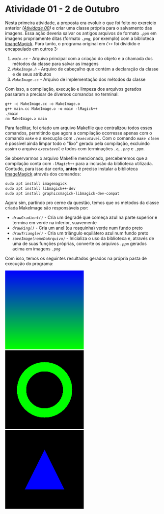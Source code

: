 # Atividade 01 - 2 de Outubro

Nesta primeira atividade, a proposta era evoluir o que foi feito no exercício anterior _([Atividade 00](https://github.com/Arth-Felipe/ComputacaoGrafica/tree/main/Atividade%2000%20-%2002.10))_ e criar uma classe própria para o salvamento das imagens. Essa ação deveria salvar os antigos arquivos de formato _`.ppm`_ em imagens propriamente ditas (formato _`.png`_, por exemplo) com a biblioteca [ImageMagick](https://imagemagick.org/index.php). Para tanto, o programa original em _`C++`_ foi dividido e encapsulado em outros 3:

1. _`main.cc`_ - Arquivo principal com a criação do objeto e a chamada dos métodos da classe para salvar as imagens
2. _`MakeImage.h`_ - Arquivo de cabeçalho que contém a declaração da classe e de seus atributos
3. _`MakeImage.cc`_ - Arquivo de implementação dos métodos da classe

Com isso, a compilação, execução e limpeza dos arquivos gerados passaram a precisar de diversos comandos no terminal:

```
g++ -c MakeImage.cc -o MakeImage.o
g++ main.cc MakeImage.o -o main -lMagick++
./main
rm MakeImage.o main
```

Para facilitar, foi criado um arquivo Makefile que centralizou todos esses comandos, permitindo que agora a compilação ocorresse apenas com o comando _`make`_ e a execução com _`./executavel`_. Com o comando _`make clean`_ é possível ainda limpar todo o "lixo" gerado pela compilação, excluindo assim o arquivo _`executavel`_ e todos com terminações _`.o`_, _`.png`_ e _`.ppm`_.

Se observarmos o arquivo Makefile mencionado, perceberemos que a compilação conta com _`-lMagick++`_ para a inclusão da biblioteca utilizada. Contudo, para isso dar certo, **antes** é preciso instalar a biblioteca [ImageMagick](https://imagemagick.org/index.php) através dos comandos:

```
sudo apt install imagemagick
sudo apt install libmagick++-dev
sudo apt install graphicsmagick-libmagick-dev-compat
```

Agora sim, partindo pro cerne da questão, temos que os métodos da classe criada MakeImage são responsáveis por:

- _`drawGradient()`_ - Cria um degradê que começa azul na parte superior e termina em verde na inferior, suavemente
- _`drawRing()`_ - Cria um anel (ou rosquinha) verde num fundo preto
- _`drawTriangle()`_ - Cria um triângulo equilátero azul num fundo preto
- _`saveImage(nomeDoArquivo)`_ - Inicializa o uso da biblioteca e, através de uma de suas funções próprias, converte os arquivos _`.ppm`_ gerados acima em imagens _`.png`_

Com isso, temos os seguintes resultados gerados na própria pasta de execução do programa:

![Imagem Gradiente](/Atividade01/result-gradiente.png)
![Imagem Anel](/Atividade01/result-anel.png)
![Imagem Triângulo](/Atividade01/result-triangulo.png)